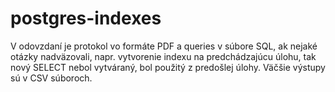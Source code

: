 # postgres-indexes

V odovzdaní je protokol vo formáte PDF a queries v súbore SQL, ak nejaké otázky nadväzovali, napr. vytvorenie indexu na predchádzajúcu úlohu, tak 
nový SELECT nebol vytváraný, bol použitý z predošlej úlohy. Väčšie výstupy sú v CSV súboroch.
